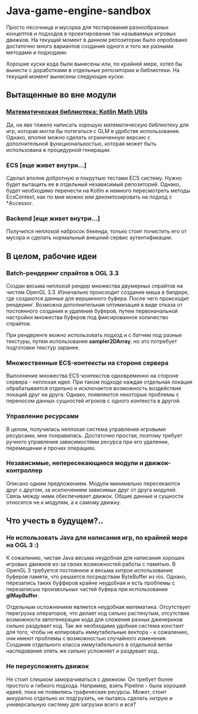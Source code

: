# Java-game-engine-sandbox
 
Просто песочница и мусорка для тестирования разнообразных концептов и подходов в проектировании так называемых игровых движков. На текущий момент в данном репозитории было опробовано достаточно много вариантов создания одного и того же разными методами и подходами.

Хорошие куски кода были вынесены или, по крайней мере, хотел бы вынести с доработками в отдельные репозитории и библиотеки. На текущий момент вынесены следующие куски:

## Вытащенные во вне модули

### [Математическая библиотека: Kotlin Math Utils](https://github.com/Peytob/Kotlin-math-utils)

Да, на яве тяжело написать хорошую математическую библиотеку для игр, которая могла бы потягаться с GLM в удобстве использования. Однако, вполне можно сделать ограниченную версию с дополнительной функциональностью, которая может быть использована в процедурной генерации.

### ECS [еще живет внутри...]

Сделал вполне добротную и покрутыю тестами ECS систему. Нужно будет вытащить ее в отдельный независимый репозиторий. Однако, будет необходимо перенести на Kotlin и немного пересмотреть методы EcsContext, как по мне можно или декомпозировать на подход с *Accessor.

### Backend [еще живет внутри...]

Получился неплохой набросок бекенда, только стоит почистить его от мусора и сделать нормальный внешний сервис аутентификации.

## В целом, рабочие идеи

### Batch-рендеринг спрайтов в OGL 3.3

Создан весьма неплохой рендер множества двумерных спрайтов на чистом OpenGL 3.3. Изначально происходит создание меша в билдере, где создаются данные для вершинного буфера. После чего происходит рендеринг. Возможна дополнительная оптимизация в виде отказа от постоянного создания и удаления буферов, путем первоначальной настройки множества буферов под фиксированное количество спрайтов.

При рендеренге можно использовать подход и с батчем под разные текстуры, путем использования **sampler2DArray**, но это потребует подготовки текстур заранее.

### Множественные ECS-контексты на стороне сервера

Выполнение множества ECS-контекстов одновременно на стороне сервера - неплохая идея. При таком подходе каждая отдельная локация обрабатывается отдельно и исключается возможность воздействия локаций друг на друга. Однако, появляются некоторые проблемы с переносом данных сущностей игроков с одного контекста в другой.

### Управление ресурсами

В целом, получилась неплохая система управления игровыми ресурсами, мне понравилась. Достаточно простая, поэтому требует ручного управления зависимостями ресурса при его удалении, перемещении и прочих операциях.

### Независимые, непересекающиеся модули и движок-контроллер

Описано одним предложением. Модули минимально пересекаются друг с другом, за исключением зависимых друг от друга модулей. Связь между ними обеспечивает движок. Общие данные и сущности относятся не к модулям, а к самому движку.

## Что учесть в будущем?..

### Не использовать Java для написания игр, по крайней мере на OGL 3 :)

К сожалению, чистая Java весьма неудобная для написания хороших игровых движков из-за своих возможностей работы с памятью. В OpenGL 3 требуется постоянное и весьма хитрое использование буферов памяти, что решается посредствам ByteBuffer из nio. Однако, перезапись таких буфферов крайне неудобная и есть проблемы с перезаписью произвольных частей буфера при использовании **glMapBuffer**.

Отдельным осложнением является неудобная математика. Отсутствует перегрузка операторов, что делает код сильно растянутым, отсутствие возможности автогенерации кода для сложения разных дженериков сильно раздувает код. Так же необходима удобная система констант для того, чтобы не копировать иммутабельные вектора - к сожалению, они имеют проблемы с возможностью случайного изменения. Создания отдельного класса иммутабельного в отдельной ветви наследования опять же сильно усложняет и раздувает код.

### Не переусложнять движок

Не стоит слишком заморачиваться с движком. Он требует более простого и гибкого подхода. Например, взять Pipeline - была хорошей идеей, пока не появились графические ресурсы. Может, стоит аккуратно отдельно их подгрузить, не пытаясь сделать хитрую и универсальную систему для загрузки всего и вся?
